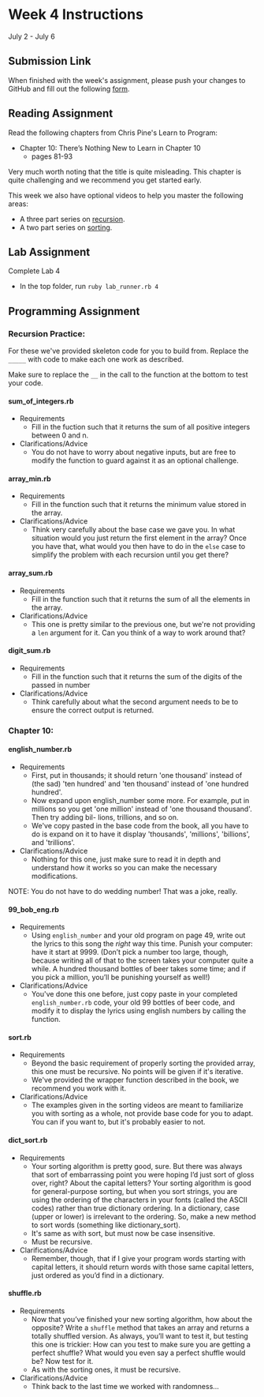 # Week 4 Instructions

July 2 - July 6

## Submission Link

When finished with the week's assignment, please push your changes to GitHub and fill out the following <a href="https://goo.gl/forms/5OHeR0G65KQPMuS93">form</a>.

## Reading Assignment

Read the following chapters from Chris Pine's Learn to Program:

- Chapter 10: There’s Nothing New to Learn in Chapter 10
  - pages 81-93

Very much worth noting that the title is quite misleading. This chapter is quite challenging and we recommend you get started early.

This week we also have optional videos to help you master the following areas:

- A three part series on <a href="https://www.youtube.com/playlist?list=PL_Otc46JXAZ7IV44EzIr1pDin0Q_EV0MD">recursion</a>.
- A two part series on <a href="https://www.youtube.com/playlist?list=PL_Otc46JXAZ7f-AkN5DYpHGp0tnFPjPQE">sorting</a>.

## Lab Assignment

Complete Lab 4

- In the top folder, run `ruby lab_runner.rb 4`

## Programming Assignment

### Recursion Practice:

For these we've provided skeleton code for you to build from. Replace the `_____` with code to make each one work as described.

Make sure to replace the `__` in the call to the function at the bottom to test your code.

#### sum_of_integers.rb

- Requirements
  - Fill in the fuction such that it returns the sum of all positive integers between 0 and n.
- Clarifications/Advice
  - You do not have to worry about negative inputs, but are free to modify the function to guard against it as an optional challenge.

#### array_min.rb

- Requirements
  - Fill in the function such that it returns the minimum value stored in the array.
- Clarifications/Advice
  - Think very carefully about the base case we gave you. In what situation would you just return the first element in the array? Once you have that, what would you then have to do in the `else` case to simplify the problem with each recursion until you get there?

#### array_sum.rb

- Requirements
  - Fill in the function such that it returns the sum of all the elements in the array.
- Clarifications/Advice
  - This one is pretty similar to the previous one, but we're not providing a `len` argument for it. Can you think of a way to work around that?

#### digit_sum.rb

- Requirements
  - Fill in the function such that it returns the sum of the digits of the passed in number
- Clarifications/Advice
  - Think carefully about what the second argument needs to be to ensure the correct output is returned.

### Chapter 10:

#### english_number.rb

- Requirements
  - First, put in thousands; it should return 'one thousand' instead of (the sad) 'ten hundred' and 'ten thousand' instead of 'one hundred hundred'.
  - Now expand upon english_number some more. For example, put in millions so you get 'one million' instead of 'one thousand thousand'. Then try adding bil- lions, trillions, and so on.
  - We've copy pasted in the base code from the book, all you have to do is expand on it to have it display 'thousands', 'millions', 'billions', and 'trillions'.
- Clarifications/Advice
  - Nothing for this one, just make sure to read it in depth and understand how it works so you can make the necessary modifications.
  
NOTE: You do not have to do wedding number! That was a joke, really.

#### 99_bob_eng.rb

- Requirements
  - Using `english_number` and your old program on page 49, write out the lyrics to this song the *right* way this time. Punish your computer: have it start at 9999. (Don’t pick a number too large, though, because writing all of that to the screen takes your computer quite a while. A hundred thousand bottles of beer takes some time; and if you pick a million, you’ll be punishing yourself as well!)
- Clarifications/Advice
  - You've done this one before, just copy paste in your completed `english_number.rb` code, your old 99 bottles of beer code, and modify it to display the lyrics using english numbers by calling the function.

#### sort.rb

- Requirements
  - Beyond the basic requirement of properly sorting the provided array, this one must be recursive. No points will be given if it's iterative.
  - We've provided the wrapper function described in the book, we recommend you work with it.
- Clarifications/Advice
  - The examples given in the sorting videos are meant to familiarize you with sorting as a whole, not provide base code for you to adapt. You can if you want to, but it's probably easier to not.

#### dict_sort.rb

- Requirements
  - Your sorting algorithm is pretty good, sure. But there was always that sort of embarrassing point you were hoping I’d just sort of gloss over, right? About the capital letters? Your sorting algorithm is good for general-purpose sorting, but when you sort strings, you are using the ordering of the characters in your fonts (called the ASCII codes) rather than true dictionary ordering. In a dictionary, case (upper or lower) is irrelevant to the ordering. So, make a new method to sort words (something like dictionary_sort).
  - It's same as with sort, but must now be case insensitive.
  - Must be recursive.
- Clarifications/Advice
  - Remember, though, that if I give your program words starting with capital letters, it should return words with those same capital letters, just ordered as you’d find in a dictionary.

#### shuffle.rb

- Requirements
  - Now that you’ve finished your new sorting algorithm, how about the opposite? Write a `shuffle` method that takes an array and returns a totally shuffled version. As always, you’ll want to test it, but testing this one is trickier: How can you test to make sure you are getting a perfect shuffle? What would you even say a perfect shuffle would be? Now test for it.
  - As with the sorting ones, it must be recursive.
- Clarifications/Advice
  - Think back to the last time we worked with randomness...
